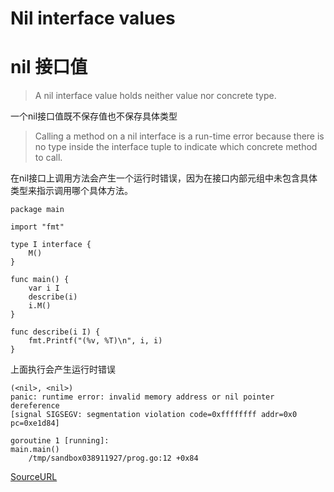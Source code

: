 # Nil interface values
# nil 接口值
> A nil interface value holds neither value nor concrete type.

一个nil接口值既不保存值也不保存具体类型

> Calling a method on a nil interface is a run-time error because there is no type inside the interface tuple to indicate which concrete method to call.

在nil接口上调用方法会产生一个运行时错误，因为在接口内部元组中未包含具体类型来指示调用哪个具体方法。

```
package main

import "fmt"

type I interface {
	M()
}

func main() {
	var i I
	describe(i)
	i.M()
}

func describe(i I) {
	fmt.Printf("(%v, %T)\n", i, i)
}

```

上面执行会产生运行时错误

```
(<nil>, <nil>)
panic: runtime error: invalid memory address or nil pointer dereference
[signal SIGSEGV: segmentation violation code=0xffffffff addr=0x0 pc=0xe1d84]

goroutine 1 [running]:
main.main()
	/tmp/sandbox038911927/prog.go:12 +0x84
```

[SourceURL](https://tour.golang.org/methods/13)
